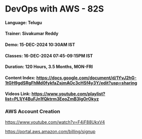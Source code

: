 # DevOps with AWS - 82S

#### Language: Telugu
#### Trainer: Sivakumar Reddy
#### Demo: 15-DEC-2024 10:30AM IST
#### Classes: 16-DEC-2024 07:45-09:15PM IST
#### Duration: 120 Hours, 3.5 Months, MON-FRI

#### Content Index: https://docs.google.com/document/d/1YvJ2hG-1tGH9gdSRgFhMd0fykfaZsjmAOc3cHSf4y3Y/edit?usp=sharing

#### Videos Link: https://www.youtube.com/playlist?list=PL1jY4BuFJn1fQktrm3EeoZmB3IgOrOkyz
### AWS Account Creation

https://www.youtube.com/watch?v=F4jF88UkxV4

https://portal.aws.amazon.com/billing/signup




